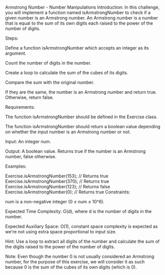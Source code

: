 Armstrong Number - Number Manipulations
Introduction: In this challenge, you will implement a function named isArmstrongNumber to check if a given number is an Armstrong number. An Armstrong number is a number that is equal to the sum of its own digits each raised to the power of the number of digits.

Steps:

Define a function isArmstrongNumber which accepts an integer as its argument.

Count the number of digits in the number.

Create a loop to calculate the sum of the cubes of its digits.

Compare the sum with the original number.

If they are the same, the number is an Armstrong number and return true. Otherwise, return false.

Requirements:

The function isArmstrongNumber should be defined in the Exercise class.

The function isArmstrongNumber should return a boolean value depending on whether the input number is an Armstrong number or not.

Input: An integer num.

Output: A boolean value. Returns true if the number is an Armstrong number, false otherwise.

Examples:

Exercise.isArmstrongNumber(153); // Returns true
Exercise.isArmstrongNumber(370); // Returns true
Exercise.isArmstrongNumber(123); // Returns false
Exercise.isArmstrongNumber(0);   // Returns true
Constraints:

num is a non-negative integer (0 ≤ num ≤ 10^6).

Expected Time Complexity: O(d), where d is the number of digits in the number.

Expected Auxiliary Space: O(1), constant space complexity is expected as we're not using extra space proportional to input size.

Hint: Use a loop to extract all digits of the number and calculate the sum of the digits raised to the power of the number of digits.

Note: Even though the number 0 is not usually considered an Armstrong number, for the purpose of this exercise, we will consider it as such because 0 is the sum of the cubes of its own digits (which is 0).

